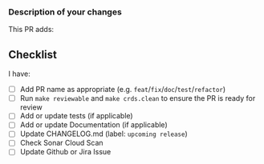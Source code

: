 <!--
Thank you for helping to improve Crossplane Provider IONOS Cloud!
-->

### Description of your changes

<!--
Briefly describe what this pull request does. Be sure to direct your reviewers'
attention to anything that needs special consideration.

We love pull requests that resolve an open Crossplane Provider IONOS Cloud issue. 
If yours does, you can uncomment the below line to indicate which issue your PR fixes, for example
"Fixes #500":

-->
This PR adds:

## Checklist

<!-- Please check the completed items below -->
<!-- Not all changes require documentation updates or tests to be added or updated -->

I have:

- [ ] Add PR name as appropriate (e.g. `feat`/`fix`/`doc`/`test`/`refactor`)
- [ ] Run `make reviewable` and `make crds.clean` to ensure the PR is ready for review
- [ ] Add or update tests (if applicable)
- [ ] Add or update Documentation (if applicable)
- [ ] Update CHANGELOG.md (label: `upcoming release`)
- [ ] Check Sonar Cloud Scan
- [ ] Update Github or Jira Issue
